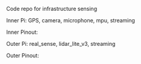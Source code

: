 Code repo for infrastructure sensing

Inner Pi: GPS, camera, microphone, mpu, streaming

Inner Pinout:

Outer Pi: real_sense, lidar_lite_v3, streaming

Outer Pinout: 
